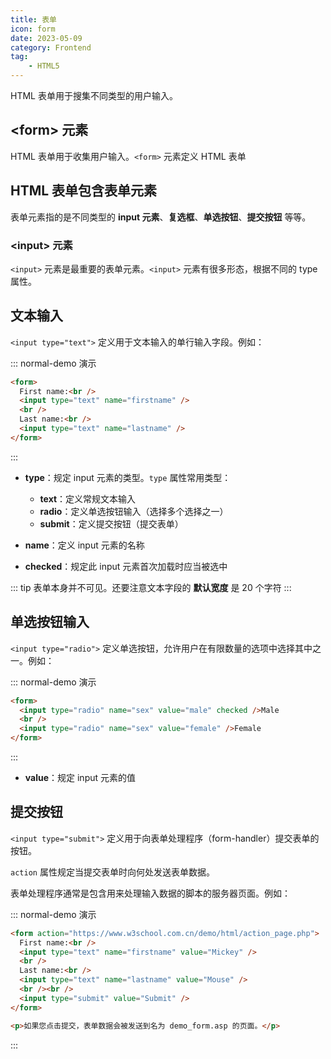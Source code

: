 ```yaml
---
title: 表单
icon: form
date: 2023-05-09
category: Frontend
tag:
    - HTML5
---
```


HTML 表单用于搜集不同类型的用户输入。

## \<form> 元素

HTML 表单用于收集用户输入。`<form>` 元素定义 HTML 表单

## HTML 表单包含表单元素

表单元素指的是不同类型的 **input 元素**、**复选框**、**单选按钮**、**提交按钮** 等等。

### \<input> 元素

`<input>` 元素是最重要的表单元素。`<input>` 元素有很多形态，根据不同的 type 属性。

## 文本输入

`<input type="text">` 定义用于文本输入的单行输入字段。例如：

::: normal-demo 演示

```html
<form>
  First name:<br />
  <input type="text" name="firstname" />
  <br />
  Last name:<br />
  <input type="text" name="lastname" />
</form>
```

:::

- **type**：规定 input 元素的类型。`type` 属性常用类型：

    - **text**：定义常规文本输入
    - **radio**：定义单选按钮输入（选择多个选择之一）
    - **submit**：定义提交按钮（提交表单）

- **name**：定义 input 元素的名称
- **checked**：规定此 input 元素首次加载时应当被选中

::: tip
表单本身并不可见。还要注意文本字段的 **默认宽度** 是 20 个字符
:::

## 单选按钮输入

`<input type="radio">` 定义单选按钮，允许用户在有限数量的选项中选择其中之一。例如：

::: normal-demo 演示

```html
<form>
  <input type="radio" name="sex" value="male" checked />Male
  <br />
  <input type="radio" name="sex" value="female" />Female
</form>
```

:::

- **value**：规定 input 元素的值

## 提交按钮

`<input type="submit">` 定义用于向表单处理程序（form-handler）提交表单的按钮。

`action` 属性规定当提交表单时向何处发送表单数据。

表单处理程序通常是包含用来处理输入数据的脚本的服务器页面。例如：

::: normal-demo 演示

```html
<form action="https://www.w3school.com.cn/demo/html/action_page.php">
  First name:<br />
  <input type="text" name="firstname" value="Mickey" />
  <br />
  Last name:<br />
  <input type="text" name="lastname" value="Mouse" />
  <br /><br />
  <input type="submit" value="Submit" />
</form>

<p>如果您点击提交，表单数据会被发送到名为 demo_form.asp 的页面。</p>
```

:::

